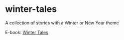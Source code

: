 # winter-tales
A collection of stories with a Winter or New Year theme

E-book: [Winter Tales](https://psychemedia.github.io/winter-tales/intro.html)
